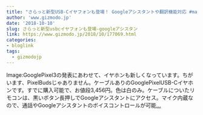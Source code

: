```yaml
---
title: "さらっと新型USB-Cイヤフォンも登場！ Googleアシスタントや翻訳機能対応 #madebygoogle"
author: 'www.gizmodo.jp'
date: '2018-10-10'
slug: さらっと新型usbcイヤフォンも登場-googleアシスタン
link: https://www.gizmodo.jp/2018/10/177069.html
categories:
- bloglink
tags:
  - gizmodojp
---
```


Image:GooglePixel3の発表にあわせて、イヤホンも新しくなっています。ちがいます、PixelBudsじゃありません。ケーブルありのGooglePixelUSB-Cイヤホンです。すでに購入可能で、お値段3,456円。色は白のみ。ケーブルについたリモコンは、黒いボタン長押しでGoogleアシスタントにアクセス。マイク内蔵なので、通話やGoogleアシスタントのボイスコントロールが可能[... <i class="fas fa-external-link-alt"></i>](https://www.gizmodo.jp/2018/10/177069.html)

